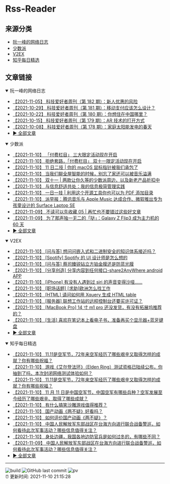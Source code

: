# Rss-Reader

## 来源分类

* [阮一峰的网络日志](#阮一峰的网络日志)
* [少数派](#少数派)
* [V2EX](#V2EX)
* [知乎每日精选](#知乎每日精选)

## 文章链接

<details open>
    <summary id="阮一峰的网络日志">
     阮一峰的网络日志
    </summary>


* [【2021-11-05】 科技爱好者周刊（第 182 期）：新人优惠的风险](http://www.ruanyifeng.com/blog/2021/11/weekly-issue-182.html)
* [【2021-10-29】 科技爱好者周刊（第 181 期）：移动支付应该怎么设计？](http://www.ruanyifeng.com/blog/2021/10/weekly-issue-181.html)
* [【2021-10-22】 科技爱好者周刊（第 180 期）：你想住在中国哪里？](http://www.ruanyifeng.com/blog/2021/10/weekly-issue-180.html)
* [【2021-10-15】 科技爱好者周刊（第 179 期）：AR 技术的打开方式](http://www.ruanyifeng.com/blog/2021/10/weekly-issue-179.html)
* [【2021-10-08】 科技爱好者周刊（第 178 期）：家庭太阳能发电的春天](http://www.ruanyifeng.com/blog/2021/10/weekly-issue-178.html)
* [:arrow_forward: 全部文章](data/阮一峰的网络日志.md)
</details>

<details open>
    <summary id="少数派">
     少数派
    </summary>


* [【2021-11-10】 「付费栏目」 三大限定活动现在开启](https://sspai.com/post/69833)
* [【2021-11-10】 拒绝套路，「付费栏目」 双十一限定活动现在开启](https://sspai.com/post/69833)
* [【2021-11-10】 11 日二技 | 你的 macOS 鼠标指针被我们承包了](https://sspai.com/post/69830)
* [【2021-11-10】 当我们聊全屋智能的时候，别忘了家还可以被音乐溢满](https://sspai.com/post/69730)
* [【2021-11-10】 双十一 | 两款让你久等的少数派周边，以及新老产品折扣中](https://sspai.com/post/69808)
* [【2021-11-10】 与信息舒适共处：我的信息极简管理实践](https://sspai.com/post/69749)
* [【2021-11-10】 一日一技 | 利用这个开源工具你也可以为 PDF 添加目录](https://sspai.com/post/69601)
* [【2021-11-10】 派早报：腾讯音乐与 Apple Music 达成合作、微软推出专为孩童设计的 Surface Laptop SE](https://sspai.com/post/69862)
* [【2021-11-09】 不读可以先收藏 05 | 再忙也不要错过这些好文章](https://sspai.com/post/69819)
* [【2021-11-09】 为了那声独一无二的「哒」：Galaxy Z Flip3 成为主力机的 60 天](https://sspai.com/post/69810)
* [:arrow_forward: 全部文章](data/少数派.md)
</details>

<details open>
    <summary id="V2EX">
     V2EX
    </summary>


* [【2021-11-10】 [问与答] 想问问嵌入式和二进制安全的知识体系接近吗？](https://www.v2ex.com/t/814560)
* [【2021-11-10】 [Spotify] Spotify 的 UI 设计师是怎么想的](https://www.v2ex.com/t/814559)
* [【2021-11-10】 [问与答] 蔡司臻锐钻立方铂金膜还是防蓝光膜](https://www.v2ex.com/t/814558)
* [【2021-11-10】 [分享创造] 分享内容到任何接口-share2AnyWhere android APP](https://www.v2ex.com/t/814557)
* [【2021-11-10】 [iPhone] 有没有人遇到过 siri 的声音变得沙哑......](https://www.v2ex.com/t/814556)
* [【2021-11-10】 [职场话题] [求助]欧洲怎么找工作](https://www.v2ex.com/t/814555)
* [【2021-11-10】 [HTML] 请问如何用 Xquery 生成 HTML table](https://www.v2ex.com/t/814554)
* [【2021-11-10】 [服务器] 联想工作站的远程控制台还要买许可证？](https://www.v2ex.com/t/814553)
* [【2021-11-10】 [MacBook Pro] 14 寸 m1 pro 还没发货，有没有拓展坞推荐的？](https://www.v2ex.com/t/814552)
* [【2021-11-10】 [生活] 喜欢在笔记本上看电子书，准备再买个显示器+蓝牙键盘](https://www.v2ex.com/t/814551)
* [:arrow_forward: 全部文章](data/V2EX.md)
</details>

<details open>
    <summary id="知乎每日精选">
     知乎每日精选
    </summary>


* [【2021-11-10】 11.11是空军节，72年来空军经历了哪些艰辛又取得怎样的成就？你有哪些祝福？](http://www.zhihu.com/question/495919290/answer/2216733513?utm_campaign=rss&utm_medium=rss&utm_source=rss&utm_content=title)
* [【2021-11-10】 游戏《艾尔登法环》（Elden Ring）测试资格已陆续公布，你抽到了吗，本次封闭网络测试体验如何？](http://www.zhihu.com/question/497487354/answer/2217200229?utm_campaign=rss&utm_medium=rss&utm_source=rss&utm_content=title)
* [【2021-11-10】 11.11是空军节，72年来空军经历了哪些艰辛又取得怎样的成就？你有哪些祝福？](http://www.zhihu.com/question/495919290/answer/2216552803?utm_campaign=rss&utm_medium=rss&utm_source=rss&utm_content=title)
* [【2021-11-10】 11 月 11 日是中国空军节，中国空军有哪些兵种？空军发展至今经历了哪些艰辛、取得了哪些成就？](http://www.zhihu.com/question/495919290/answer/2216552803?utm_campaign=rss&utm_medium=rss&utm_source=rss&utm_content=title)
* [【2021-11-10】 有什么搞笑沙雕游戏值得推荐？](http://www.zhihu.com/question/285089634/answer/2214464192?utm_campaign=rss&utm_medium=rss&utm_source=rss&utm_content=title)
* [【2021-11-10】 国产动画《两不疑》好看吗？](http://www.zhihu.com/question/455527111/answer/2214954703?utm_campaign=rss&utm_medium=rss&utm_source=rss&utm_content=title)
* [【2021-11-10】 如何评价国产动画《两不疑》？](http://www.zhihu.com/question/455527111/answer/2214954703?utm_campaign=rss&utm_medium=rss&utm_source=rss&utm_content=title)
* [【2021-11-10】 中国人民解放军东部战区在台海方向进行联合战备警巡，如何看待此次军事活动？哪些信息值得关注？](http://www.zhihu.com/question/497797857/answer/2215681032?utm_campaign=rss&utm_medium=rss&utm_source=rss&utm_content=title)
* [【2021-11-10】 身处边疆，我国各地边防官兵是如何过冬的，有哪些不同？](http://www.zhihu.com/question/497703292/answer/2215791796?utm_campaign=rss&utm_medium=rss&utm_source=rss&utm_content=title)
* [【2021-11-09】 中国人民解放军东部战区在台海方向进行联合战备警巡，如何看待此次军事活动？哪些信息值得关注？](http://www.zhihu.com/question/497797857/answer/2215484947?utm_campaign=rss&utm_medium=rss&utm_source=rss&utm_content=title)
* [:arrow_forward: 全部文章](data/知乎每日精选.md)
</details>


---

![build](https://github.com/LikaiLee/rss-reader/workflows/rss%20reader/badge.svg)
![GitHub last commit](https://img.shields.io/github/last-commit/likailee/rss-reader)
![pv](https://pageview.vercel.app/?github_user=likailee) <br>
:alarm_clock: 更新时间: 2021-11-10 21:15:28